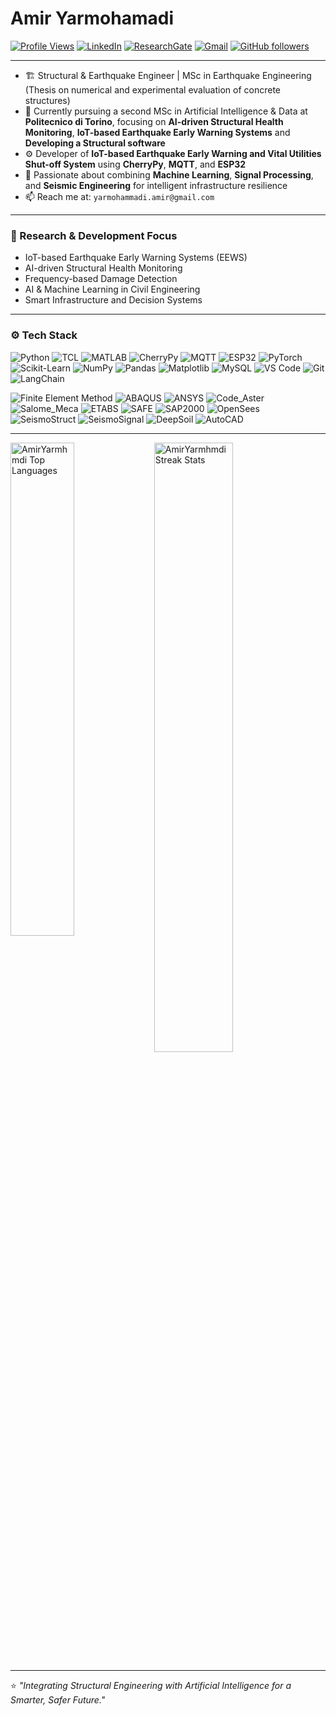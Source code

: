 # Amir Yarmohamadi

[![Profile Views](https://hits.seeyoufarm.com/api/count/incr/badge.svg?url=https%3A%2F%2Fgithub.com%2FAmirYarmhmdi&count_bg=%2379C83D&title_bg=%23555555&icon=&icon_color=%23E7E7E7&title=Profile+Views&edge_flat=false)](https://hits.seeyoufarm.com)
[![LinkedIn](https://img.shields.io/badge/-LinkedIn-blue?style=flat&logo=Linkedin&logoColor=white)](https://www.linkedin.com/in/amir-yarmohamadi/)
[![ResearchGate](https://img.shields.io/badge/-ResearchGate-00CCBB?style=flat&logo=ResearchGate&logoColor=white)](https://www.researchgate.net/profile/Amir-Yarmohamadi)
[![Gmail](https://img.shields.io/badge/-Gmail-c14438?style=flat&logo=Gmail&logoColor=white)](mailto:yarmohammadi.amir@gmail.com)
[![GitHub followers](https://img.shields.io/github/followers/AmirYarmhmdi?label=Follow&style=social)](https://github.com/AmirYarmhmdi)

---

- 🏗️ Structural & Earthquake Engineer | MSc in Earthquake Engineering (Thesis on numerical and experimental evaluation of concrete structures)  
- 🤖 Currently pursuing a second MSc in Artificial Intelligence & Data at **Politecnico di Torino**, focusing on **AI-driven Structural Health Monitoring**, **IoT-based Earthquake Early Warning Systems** and **Developing a Structural software**
- ⚙️ Developer of **IoT-based Earthquake Early Warning and Vital Utilities Shut-off System** using **CherryPy**, **MQTT**, and **ESP32**  
- 🧠 Passionate about combining **Machine Learning**, **Signal Processing**, and **Seismic Engineering** for intelligent infrastructure resilience  
- 📫 Reach me at: `yarmohammadi.amir@gmail.com`

---

### 🧩 Research & Development Focus

- IoT-based Earthquake Early Warning Systems (EEWS)  
- AI-driven Structural Health Monitoring  
- Frequency-based Damage Detection  
- AI & Machine Learning in Civil Engineering  
- Smart Infrastructure and Decision Systems  

---

### ⚙️ Tech Stack

![Python](https://img.shields.io/badge/-Python-05122A?style=flat-square&logo=Python)
![TCL](https://img.shields.io/badge/-TCL-05122A?style=flat-square)
![MATLAB](https://img.shields.io/badge/-MATLAB-05122A?style=flat-square&logo=Mathworks)
![CherryPy](https://img.shields.io/badge/-CherryPy-05122A?style=flat-square&logo=Python)
![MQTT](https://img.shields.io/badge/-MQTT-05122A?style=flat-square&logo=Eclipse-Mosquitto)
![ESP32](https://img.shields.io/badge/-ESP32-05122A?style=flat-square&logo=espressif)
![PyTorch](https://img.shields.io/badge/-PyTorch-05122A?style=flat-square&logo=PyTorch)
![Scikit-Learn](https://img.shields.io/badge/-Scikit%20Learn-05122A?style=flat-square&logo=Scikit-Learn)
![NumPy](https://img.shields.io/badge/-NumPy-05122A?style=flat-square&logo=NumPy)
![Pandas](https://img.shields.io/badge/-Pandas-05122A?style=flat-square&logo=Pandas)
![Matplotlib](https://img.shields.io/badge/-Matplotlib-05122A?style=flat-square&logo=Matplotlib)
![MySQL](https://img.shields.io/badge/-MySQL-05122A?style=flat-square&logo=MySQL)
![VS Code](https://img.shields.io/badge/-Visual%20Studio%20Code-05122A?style=flat-square&logo=Visual-Studio-Code)
![Git](https://img.shields.io/badge/-Git-05122A?style=flat-square&logo=git)
![LangChain](https://img.shields.io/badge/-LangChain-05122A?style=flat-square&logo=Chainlink&logoColor=00BFFF)

![Finite Element Method](https://img.shields.io/badge/-Finite%20Element%20Method-05122A?style=flat-square&logo=python&logoColor=3776AB)
![ABAQUS](https://img.shields.io/badge/-ABAQUS-05122A?style=flat-square)
![ANSYS](https://img.shields.io/badge/-ANSYS-05122A?style=flat-square&logo=ansys&logoColor=white)
![Code_Aster](https://img.shields.io/badge/-Code_Aster-05122A?style=flat-square&logo=linux&logoColor=F5DD28)
![Salome_Meca](https://img.shields.io/badge/-Salome--Meca-05122A?style=flat-square&logo=ubuntu&logoColor=E95420)
![ETABS](https://img.shields.io/badge/-ETABS-05122A?style=flat-square)
![SAFE](https://img.shields.io/badge/-SAFE-05122A?style=flat-square)
![SAP2000](https://img.shields.io/badge/-SAP2000-05122A?style=flat-square)
![OpenSees](https://img.shields.io/badge/-OpenSees-05122A?style=flat-square)
![SeismoStruct](https://img.shields.io/badge/-SeismoStruct-05122A?style=flat-square)
![SeismoSignal](https://img.shields.io/badge/-SeismoSignal-05122A?style=flat-square)
![DeepSoil](https://img.shields.io/badge/-DeepSoil-05122A?style=flat-square)
![AutoCAD](https://img.shields.io/badge/-AutoCAD-05122A?style=flat-square&logo=autodesk)

---

<div>
  <img width="45%" align="left" src="https://github-readme-stats.vercel.app/api/top-langs/?username=AmirYarmhmdi&layout=compact&hide=Jupyter%20Notebook" alt="AmirYarmhmdi Top Languages" />
  <img width="50%" src="https://github-readme-streak-stats.herokuapp.com/?user=AmirYarmhmdi&" alt="AmirYarmhmdi Streak Stats" />
</div>

---

⭐️ *"Integrating Structural Engineering with Artificial Intelligence for a Smarter, Safer Future."*
